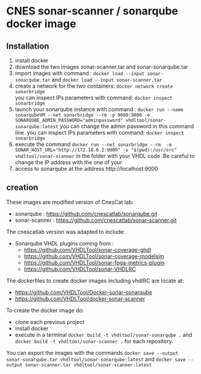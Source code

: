 # CNES sonar-scanner / sonarqube docker image 

## Installation
1. install docker
2. download the two images sonar-scanner.tar and sonar-sonarqube.tar
3. import images with command : `docker load --input sonar-sonarqube.tar` and `docker load --input sonar-scanner.tar`
4. create a network for the two containers: `docker network create sonarbridge`   
   you can inspect IPs parameters with command: `docker inspect sonarbridge`
5. launch your sonarqube instance with command : `docker run --name sonarqubeVM --net sonarbridge --rm -p 9000:9000 -e SONARQUBE_ADMIN_PASSWORD="adminpassword" vhdltool/sonar-sonarqube:latest` you can change the admin password in this command line.
   you can inspect IPs parameters with command: `docker inspect sonarbridge`
6. execute the command `docker run --net sonarbridge --rm  -e SONAR_HOST_URL="http://172.18.0.2:9000" -v "$(pwd):/usr/src" vhdltool/sonar-scanner` in the folder with your VHDL code .Be careful to change the IP address with the one of your  
7. access to sonarqube at the address http://localhost:9000  
 
## creation
These images are modified version of CnesCat lab:
* sonarqube     : https://github.com/cnescatlab/sonarqube.git 
* sonar-scanner : https://github.com/cnescatlab/sonar-scanner.git

The cnescatlab version was adapted to include:
* Sonarqube VHDL plugins coming from :
    * https://github.com/VHDLTool/sonar-coverage-ghdl
    * https://github.com/VHDLTool/sonar-coverage-modelsim
    * https://github.com/VHDLTool/sonar-fpga-metrics-plugin 
    * https://github.com/VHDLTool/sonar-VHDLRC

The dockerfiles to create docker images including vhdlRC are locate at:
* https://github.com/VHDLTool/Docker-sonar-sonarqube
* https://github.com/VHDLTool/docker-sonar-scanner

To create the docker image do:
* clone each previous project
* install docker
* execute in a terminal `docker build -t vhdltool/sonar-sonarqube .` and `docker build -t vhdltool/sonar-scanner .` for each repository.

You can export the images with the commands `docker save --output sonar-sonarqube.tar vhdltool/sonar-sonarqube:latest` and `docker save --output sonar-scanner.tar vhdltool/sonar-scanner:latest `
